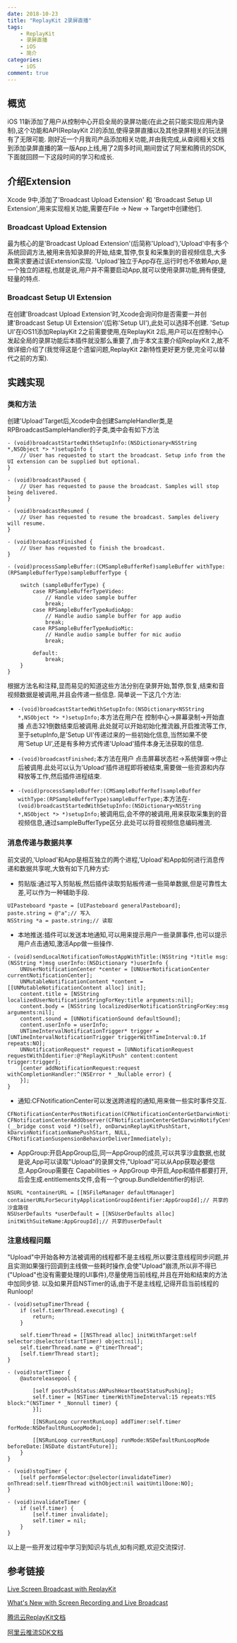 ```yaml
---
date: 2018-10-23
title: "ReplayKit 2录屏直播"
tags:
    - ReplayKit
    - 录屏直播
    - iOS
    - 简介
categories:
    - iOS
comment: true
---
```

## 概览
iOS 11新添加了用户从控制中心开启全局的录屏功能(在此之前只能实现应用内录制),这个功能和API(ReplayKit 2)的添加,使得录屏直播以及其他录屏相关的玩法拥有了无限可能.
刚好近一个月我司产品添加相关功能,并由我完成,从查阅相关文档到添加录屏直播的第一版App上线,用了2周多时间,期间尝试了阿里和腾讯的SDK,下面就回顾一下这段时间的学习和成长.

## 介绍Extension
Xcode 9中,添加了'Broadcast Upload Extension' 和 'Broadcast Setup UI Extension',用来实现相关功能,需要在File -> New -> Target中创建他们.
### Broadcast Upload Extension
最为核心的是'Broadcast Upload Extension'(后简称'Upload'),'Upload'中有多个系统回调方法,被用来告知录屏的开始,结束,暂停,恢复和采集到的音视频信息,大多数需求要通过该Extension实现.
'Upload'独立于App存在,运行时也不依赖App,是一个独立的进程,也就是说,用户并不需要启动App,就可以使用录屏功能,拥有便捷,轻量的特点.
### Broadcast Setup UI Extension
在创建'Broadcast Upload Extension'时,Xcode会询问你是否需要一并创建'Broadcast Setup UI Extension'(后称'Setup UI'),此处可以选择不创建.
'Setup UI'在iOS11添加ReplayKit 2之前需要使用,在ReplayKit 2后,用户可以在控制中心发起全局的录屏功能后本插件就没那么重要了,由于本文主要介绍ReplayKit 2,故不做详细介绍了(我觉得这是个遗留问题,ReplayKit 2新特性更好更方便,完全可以替代之前的方案).

## 实践实现
### 类和方法
创建'Upload'Target后,Xcode中会创建SampleHandler类,是RPBroadcastSampleHandler的子类,类中会有如下方法

```
- (void)broadcastStartedWithSetupInfo:(NSDictionary<NSString *,NSObject *> *)setupInfo {
    // User has requested to start the broadcast. Setup info from the UI extension can be supplied but optional.
}

- (void)broadcastPaused {
    // User has requested to pause the broadcast. Samples will stop being delivered.
}

- (void)broadcastResumed {
    // User has requested to resume the broadcast. Samples delivery will resume.
}

- (void)broadcastFinished {
    // User has requested to finish the broadcast.
}

- (void)processSampleBuffer:(CMSampleBufferRef)sampleBuffer withType:(RPSampleBufferType)sampleBufferType {
    
    switch (sampleBufferType) {
        case RPSampleBufferTypeVideo:
            // Handle video sample buffer
            break;
        case RPSampleBufferTypeAudioApp:
            // Handle audio sample buffer for app audio
            break;
        case RPSampleBufferTypeAudioMic:
            // Handle audio sample buffer for mic audio
            break;
            
        default:
            break;
    }
}

```
根据方法名和注释,显而易见的知道这些方法分别在录屏开始,暂停,恢复,结束和音视频数据是被调用,并且会传递一些信息.
简单说一下这几个方法:

* `-(void)broadcastStartedWithSetupInfo:(NSDictionary<NSString *,NSObject *> *)setupInfo;`本方法在用户在 控制中心->屏幕录制->开始直播 点击321倒数结束后被调用.此处就可以开始初始化推流器,开启推流等工作,至于setupInfo,是'Setup UI'传递过来的一些初始化信息,当然如果不使用'Setup UI',还是有多种方式传递'Upload'插件本身无法获取的信息.
    
*  `-(void)broadcastFinished;`本方法在用户 点击屏幕状态栏->系统弹窗->停止 后被调用.此处可以认为'Upload'插件进程即将被结束,需要做一些资源和内存释放等工作,然后插件进程结束.
    
* `-(void)processSampleBuffer:(CMSampleBufferRef)sampleBuffer withType:(RPSampleBufferType)sampleBufferType;`本方法在`-(void)broadcastStartedWithSetupInfo:(NSDictionary<NSString *,NSObject *> *)setupInfo;`被调用后,会不停的被调用,用来获取采集到的音视频信息,通过sampleBufferType区分.此处可以将音视频信息编码推流.

### 消息传递与数据共享
前文说的,'Upload'和App是相互独立的两个进程,'Upload'和App如何进行消息传递和数据共享呢,大致有如下几种方式:

* 剪贴版:通过写入剪贴板,然后插件读取剪贴板传递一些简单数据,但是可靠性太差,可以作为一种辅助手段.

```
UIPasteboard *paste = [UIPasteboard generalPasteboard];
paste.string = @"a";// 写入
NSString *a = paste.string;// 读取
```

* 本地推送:插件可以发送本地通知,可以用来提示用户一些录屏事件,也可以提示用户点击通知,激活App做一些操作.

```
- (void)sendLocalNotificationToHostAppWithTitle:(NSString *)title msg:(NSString *)msg userInfo:(NSDictionary *)userInfo {
    UNUserNotificationCenter *center = [UNUserNotificationCenter currentNotificationCenter];
    UNMutableNotificationContent *content = [[UNMutableNotificationContent alloc] init];
    content.title = [NSString localizedUserNotificationStringForKey:title arguments:nil];
    content.body = [NSString localizedUserNotificationStringForKey:msg  arguments:nil];
    content.sound = [UNNotificationSound defaultSound];
    content.userInfo = userInfo;
    UNTimeIntervalNotificationTrigger* trigger = [UNTimeIntervalNotificationTrigger triggerWithTimeInterval:0.1f repeats:NO];
    UNNotificationRequest* request = [UNNotificationRequest requestWithIdentifier:@"ReplayKitPush" content:content trigger:trigger];   
    [center addNotificationRequest:request withCompletionHandler:^(NSError * _Nullable error) { 
    }];
}
```
* 通知:CFNotificationCenter可以发送跨进程的通知,用来做一些实时事件交互.

```
CFNotificationCenterPostNotification(CFNotificationCenterGetDarwinNotifyCenter(),kDarvinNotificationNamePushStart,NULL,nil,YES);
CFNotificationCenterAddObserver(CFNotificationCenterGetDarwinNotifyCenter(), (__bridge const void *)(self), onDarwinReplayKitPushStart, kDarvinNotificationNamePushStart, NULL, CFNotificationSuspensionBehaviorDeliverImmediately);
```
* AppGroup:开启AppGroup后,同一AppGroup的成员,可以共享沙盒数据,也就是说,App可以读取"Upload"的录屏文件,"Upload"可以从App获取必要信息.AppGroup需要在 Capabilities -> AppGroup 中开启,App和插件都要打开,后会生成.entitlements文件,会有一个group.BundleIdentifier的标识.

```
NSURL *containerURL = [[NSFileManager defaultManager] containerURLForSecurityApplicationGroupIdentifier:AppGroupId];// 共享的沙盒路径
NSUserDefaults *userDefault = [[NSUserDefaults alloc] initWithSuiteName:AppGroupId];// 共享的userDefault
```

### 注意线程问题
"Upload"中开始各种方法被调用的线程都不是主线程,所以要注意线程同步问题,并且实测如果强行回调到主线做一些耗时操作,会使"Upload"崩溃,所以非不得已("Upload"也没有需要处理的UI事件),尽量使用当前线程,并且在开始和结束的方法中加同步锁.
以及如果开启NSTimer的话,由于不是主线程,记得开启当前线程的Runloop!
```
- (void)setupTimerThread {
    if (self.tiemrThread.executing) {
        return;
    }
    
    self.tiemrThread = [[NSThread alloc] initWithTarget:self selector:@selector(startTimer) object:nil];
    self.tiemrThread.name = @"timerThread";
    [self.tiemrThread start];
}

- (void)startTimer {
    @autoreleasepool {

        [self postPushStatus:ANPushHeartbeatStatusPushing];
        self.timer = [NSTimer timerWithTimeInterval:15 repeats:YES block:^(NSTimer * _Nonnull timer) {
        }];
    
        [[NSRunLoop currentRunLoop] addTimer:self.timer forMode:NSDefaultRunLoopMode];

        [[NSRunLoop currentRunLoop] runMode:NSDefaultRunLoopMode beforeDate:[NSDate distantFuture]];
    }
}

- (void)stopTimer {
    [self performSelector:@selector(invalidateTimer) onThread:self.tiemrThread withObject:nil waitUntilDone:NO];
}

- (void)invalidateTimer {
    if (self.timer) {
        [self.timer invalidate];
        self.timer = nil;
    }
}
```

以上是一些开发过程中学习到知识与坑点,如有问题,欢迎交流探讨.
## 参考链接
[Live Screen Broadcast with ReplayKit](https://developer.apple.com/videos/play/wwdc2018/601/)

[What's New with Screen Recording and Live Broadcast](https://developer.apple.com/videos/play/wwdc2017/606)

[腾讯云ReplayKit文档](https://cloud.tencent.com/document/product/454/7883)

[阿里云推流SDK文档](https://help.aliyun.com/document_detail/45263.html?spm=a2c4g.11186623.6.808.1b50592cSXAs1a)
